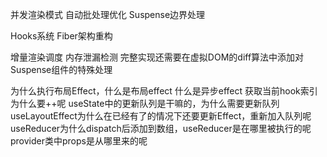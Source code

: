 并发渲染模式
自动批处理优化
Suspense边界处理

Hooks系统
Fiber架构重构

增量渲染调度
内存泄漏检测
完整实现还需要在虚拟DOM的diff算法中添加对Suspense组件的特殊处理

为什么执行布局Effect，什么是布局effect 什么是异步effect
获取当前hook索引为什么要++呢
useState中的更新队列是干嘛的，为什么需要更新队列
useLayoutEffect为什么在已经有了的情况下还要更新Effect，重新加入队列呢
useReducer为什么dispatch后添加到数组，useReducer是在哪里被执行的呢
provider类中props是从哪里来的呢
